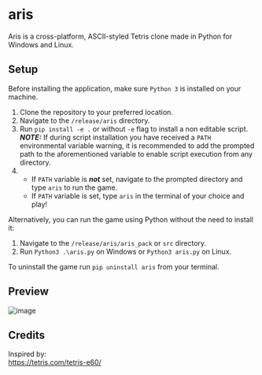 # aris

Aris is a cross-platform, ASCII-styled Tetris clone made in Python for Windows and Linux.

## Setup 

Before installing the application, make sure ```Python 3``` is installed on your machine.

1. Clone the repository to your preferred location.
2. Navigate to the ```/release/aris``` directory.
3. Run ```pip install -e .``` or without ```-e``` flag to install a non editable script.  
**_NOTE:_** If during script installation you have received a ```PATH``` environmental variable warning, it is recommended to add the prompted path to the aforementioned variable to enable script execution from any directory.
4. - If ```PATH``` variable is **_not_** set, navigate to the prompted directory and type ```aris``` to run the game.
   - If ```PATH``` variable is set, type ```aris``` in the terminal of your choice and play!

Alternatively, you can run the game using Python without the need to install it:  
1. Navigate to the ```/release/aris/aris_pack``` or ```src``` directory.
2. Run ```Python3 .\aris.py``` on Windows or ```Python3 aris.py``` on Linux.

To uninstall the game run ```pip uninstall aris``` from your terminal.

## Preview

![image](https://github.com/m0rningdawning/aris/assets/102054245/f2bfa0f2-3383-4e80-aa1a-2f72e2b451b8)

## Credits
Inspired by:  
https://tetris.com/tetris-e60/

